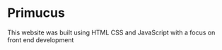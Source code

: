 # Primucus
This website was built using HTML CSS and JavaScript with a focus on front end development
